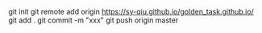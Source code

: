 git init
git remote add origin https://sy-qiu.github.io/golden_task.github.io/
git add .
git commit -m "xxx"
git push origin master
